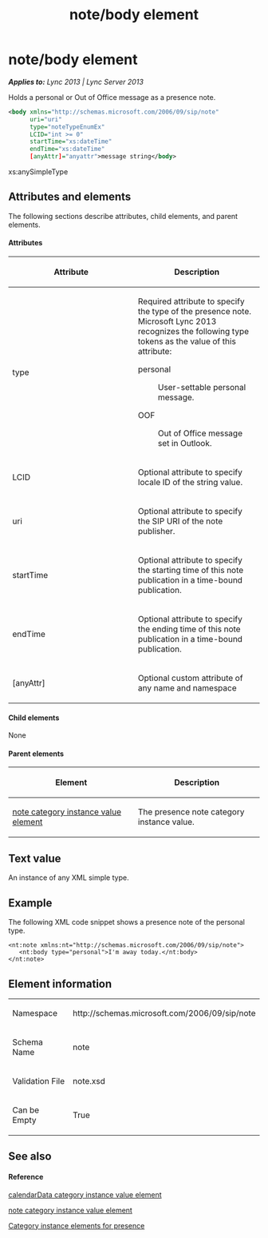 ﻿---
title: note/body element
TOCTitle: note/body element
ms:assetid: c85fb20f-9edb-424c-9cee-fd5b9f4cffda
ms:mtpsurl: https://msdn.microsoft.com/en-us/library/Dn454763(v=office.15)
ms:contentKeyID: 57093650
ms.date: 07/24/2014
mtps_version: v=office.15
dev_langs:
- xml
---

# note/body element


_**Applies to:** Lync 2013 | Lync Server 2013_

Holds a personal or Out of Office message as a presence note.

``` xml
<body xmlns="http://schemas.microsoft.com/2006/09/sip/note"
      uri="uri"
      type="noteTypeEnumEx" 
      LCID="int >= 0" 
      startTime="xs:dateTime"
      endTime="xs:dateTime"
      [anyAttr]="anyattr">message string</body>
```

xs:anySimpleType

## Attributes and elements

The following sections describe attributes, child elements, and parent elements.

#### Attributes

<table>
<colgroup>
<col style="width: 50%" />
<col style="width: 50%" />
</colgroup>
<thead>
<tr class="header">
<th><p>Attribute</p></th>
<th><p>Description</p></th>
</tr>
</thead>
<tbody>
<tr class="odd">
<td><p>type</p></td>
<td><p>Required attribute to specify the type of the presence note. Microsoft Lync 2013 recognizes the following type tokens as the value of this attribute:</p>
<dl>
<dt>personal</dt>
<dd><p>User-settable personal message.</p>
</dd>
<dt>OOF</dt>
<dd><p>Out of Office message set in Outlook.</p>
</dd>
</dl></td>
</tr>
<tr class="even">
<td><p>LCID</p></td>
<td><p>Optional attribute to specify locale ID of the string value.</p></td>
</tr>
<tr class="odd">
<td><p>uri</p></td>
<td><p>Optional attribute to specify the SIP URI of the note publisher.</p></td>
</tr>
<tr class="even">
<td><p>startTime</p></td>
<td><p>Optional attribute to specify the starting time of this note publication in a time-bound publication.</p></td>
</tr>
<tr class="odd">
<td><p>endTime</p></td>
<td><p>Optional attribute to specify the ending time of this note publication in a time-bound publication.</p></td>
</tr>
<tr class="even">
<td><p>[anyAttr]</p></td>
<td><p>Optional custom attribute of any name and namespace</p></td>
</tr>
</tbody>
</table>


#### Child elements

None

#### Parent elements

<table>
<colgroup>
<col style="width: 50%" />
<col style="width: 50%" />
</colgroup>
<thead>
<tr class="header">
<th><p>Element</p></th>
<th><p>Description</p></th>
</tr>
</thead>
<tbody>
<tr class="odd">
<td><p><a href="note-category-instance-value-element.md">note category instance value element</a></p></td>
<td><p>The presence note category instance value.</p></td>
</tr>
</tbody>
</table>


## Text value

An instance of any XML simple type.

## Example

The following XML code snippet shows a presence note of the personal type.

    <nt:note xmlns:nt="http://schemas.microsoft.com/2006/09/sip/note">
       <nt:body type="personal">I'm away today.</nt:body>
    </nt:note>

## Element information

<table>
<colgroup>
<col style="width: 50%" />
<col style="width: 50%" />
</colgroup>
<tbody>
<tr class="odd">
<td><p>Namespace</p></td>
<td><p>http://schemas.microsoft.com/2006/09/sip/note</p></td>
</tr>
<tr class="even">
<td><p>Schema Name</p></td>
<td><p>note</p></td>
</tr>
<tr class="odd">
<td><p>Validation File</p></td>
<td><p>note.xsd</p></td>
</tr>
<tr class="even">
<td><p>Can be Empty</p></td>
<td><p>True</p></td>
</tr>
</tbody>
</table>


## See also

#### Reference

[calendarData category instance value element](calendardata-category-instance-value-element.md)

[note category instance value element](note-category-instance-value-element.md)

[Category instance elements for presence](category-instance-elements-for-presence.md)

